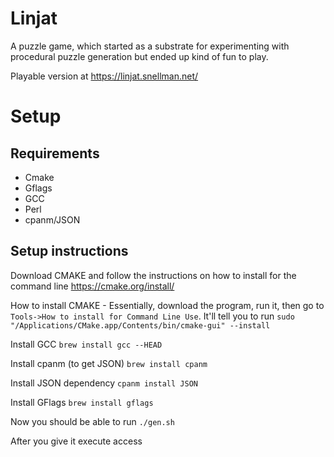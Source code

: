 # Linjat

A puzzle game, which started as a substrate for experimenting with procedural puzzle generation but ended up kind of fun to play.

Playable version at https://linjat.snellman.net/


# Setup 

## Requirements

- Cmake
- Gflags
- GCC
- Perl
- cpanm/JSON

## Setup instructions

Download CMAKE and follow the instructions on how to install for the command line
https://cmake.org/install/

How to install CMAKE - Essentially, download the program, run it, then go to `Tools->How to install for Command Line Use`. It'll tell you to run `sudo "/Applications/CMake.app/Contents/bin/cmake-gui" --install`

Install GCC
`brew install gcc --HEAD`

Install cpanm (to get JSON)
`brew install cpanm`

Install JSON dependency
`cpanm install JSON`

Install GFlags
`brew install gflags`

Now you should be able to run
`./gen.sh`

After you give it execute access


